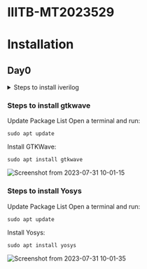 # IIITB-MT2023529
# Installation
## Day0
<details> <summary>Steps to install iverilog
</summary> 
  Update Package List:
Open a terminal and run:
```
sudo apt update
sudo apt install iverilog
```
I have installed iverilog
![Screenshot from 2023-07-31 10-00-34](https://github.com/IIITB-ARUL/IIITB-MT2023529/assets/140998631/bfc534af-8c6a-4328-8ee5-d95997227749)


</details>


### Steps to install gtkwave

Update Package List
Open a terminal and run:
```
sudo apt update
```
Install GTKWave:
```
sudo apt install gtkwave
```
![Screenshot from 2023-07-31 10-01-15](https://github.com/IIITB-ARUL/IIITB-MT2023529/assets/140998631/fe9ee1da-ece4-4e21-aca2-e2fa6001356b)

### Steps to install Yosys

Update Package List
Open a terminal and run:
```
sudo apt update
```
Install Yosys:
```
sudo apt install yosys
```
![Screenshot from 2023-07-31 10-01-35](https://github.com/IIITB-ARUL/IIITB-MT2023529/assets/140998631/9d294e21-a6ac-4a47-aeff-8e5f020c7585)
